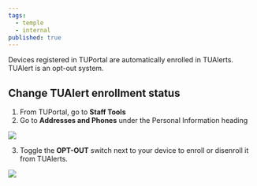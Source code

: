 ```yaml
---
tags:
  - temple
  - internal
published: true
---
```

Devices registered in TUPortal are automatically enrolled in TUAlerts. TUAlert is an opt-out system.

## Change TUAlert enrollment status

1. From TUPortal, go to **Staff Tools**
2. Go to **Addresses and Phones** under the Personal Information heading

![](https://sites.temple.edu/hbghelp/files/2024/03/image.png)

3. Toggle the **OPT-OUT** switch next to your device to enroll or disenroll it from TUAlerts.

![](https://sites.temple.edu/hbghelp/files/2024/03/image-2.png)